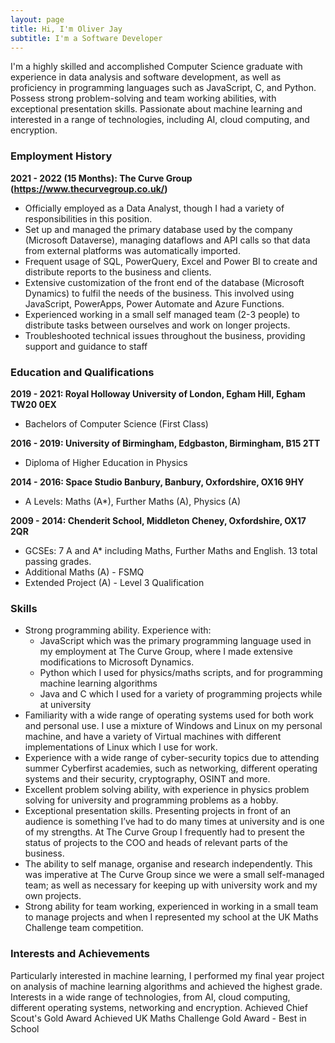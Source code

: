 ```yaml
---
layout: page
title: Hi, I'm Oliver Jay
subtitle: I'm a Software Developer
---
```


I'm a highly skilled and accomplished Computer Science graduate with experience in data analysis and software development, as well as proficiency in programming languages such as JavaScript, C, and Python. Possess strong problem-solving and team working abilities, with exceptional presentation skills. Passionate about machine learning and interested in a range of technologies, including AI, cloud computing, and encryption.

### Employment History

**2021 - 2022 (15 Months): The Curve Group (https://www.thecurvegroup.co.uk/)**

-   Officially employed as a Data Analyst, though I had a variety of responsibilities in this position.
-   Set up and managed the primary database used by the company (Microsoft Dataverse), managing dataflows and API calls so that data from external platforms was automatically imported.
-   Frequent usage of SQL, PowerQuery, Excel and Power BI to create and distribute reports to the business and clients.
-   Extensive customization of the front end of the database (Microsoft Dynamics) to fulfil the needs of the business. This involved using JavaScript, PowerApps, Power Automate and Azure Functions.
-   Experienced working in a small self managed team (2-3 people) to distribute tasks between ourselves and work on longer projects.
-   Troubleshooted technical issues throughout the business, providing support and guidance to staff

### Education and Qualifications

**2019 - 2021: Royal Holloway University of London, Egham Hill, Egham TW20 0EX**

-   Bachelors of Computer Science (First Class)

**2016 - 2019: University of Birmingham, Edgbaston, Birmingham, B15 2TT**

-   Diploma of Higher Education in Physics

**2014 - 2016: Space Studio Banbury, Banbury, Oxfordshire, OX16 9HY**

-   A Levels: Maths (A\*), Further Maths (A), Physics (A)

**2009 - 2014: Chenderit School, Middleton Cheney, Oxfordshire, OX17 2QR**

-   GCSEs: 7 A and A\* including Maths, Further Maths and English. 13 total passing grades.
-   Additional Maths (A) - FSMQ
-   Extended Project (A) - Level 3 Qualification

### Skills

-   Strong programming ability. Experience with:
    -   JavaScript which was the primary programming language used in my employment at The Curve Group, where I made extensive modifications to Microsoft Dynamics.
    -   Python which I used for physics/maths scripts, and for programming machine learning algorithms
    -   Java and C which I used for a variety of programming projects while at university
-   Familiarity with a wide range of operating systems used for both work and personal use. I use a mixture of Windows and Linux on my personal machine, and have a variety of Virtual machines with different implementations of Linux which I use for work.
-   Experience with a wide range of cyber-security topics due to attending summer Cyberfirst academies, such as networking, different operating systems and their security, cryptography, OSINT and more.
-   Excellent problem solving ability, with experience in physics problem solving for university and programming problems as a hobby.
-   Exceptional presentation skills. Presenting projects in front of an audience is something I’ve had to do many times at university and is one of my strengths. At The Curve Group I frequently had to present the status of projects to the COO and heads of relevant parts of the business.
-   The ability to self manage, organise and research independently. This was imperative at The Curve Group since we were a small self-managed team; as well as necessary for keeping up with university work and my own projects.
-   Strong ability for team working, experienced in working in a small team to manage projects and when I represented my school at the UK Maths Challenge team competition.

### Interests and Achievements

Particularly interested in machine learning, I performed my final year project on analysis of machine learning algorithms and achieved the highest grade.
Interests in a wide range of technologies, from AI, cloud computing, different operating systems, networking and encryption.
Achieved Chief Scout's Gold Award
Achieved UK Maths Challenge Gold Award - Best in School
